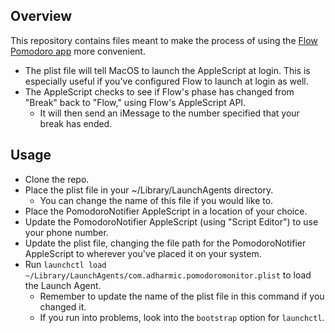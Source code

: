 ## Overview
This repository contains files meant to make the process of using the [Flow Pomodoro app](www.flow.app) more convenient.
- The plist file will tell MacOS to launch the AppleScript at login. This is especially useful if you've configured Flow to launch at login as well.
- The AppleScript checks to see if Flow's phase has changed from "Break" back to "Flow," using Flow's AppleScript API.
  - It will then send an iMessage to the number specified that your break has ended.

## Usage
- Clone the repo.
- Place the plist file in your ~/Library/LaunchAgents directory.
  - You can change the name of this file if you would like to.
- Place the PomodoroNotifier AppleScript in a location of your choice.
- Update the PomodoroNotifier AppleScript (using "Script Editor") to use your phone number.
- Update the plist file, changing the file path for the PomodoroNotifier AppleScript to wherever you've placed it on your system.
- Run `launchctl load ~/Library/LaunchAgents/com.adharmic.pomodoromonitor.plist` to load the Launch Agent.
  - Remember to update the name of the plist file in this command if you changed it.
  - If you run into problems, look into the `bootstrap` option for `launchctl`.
